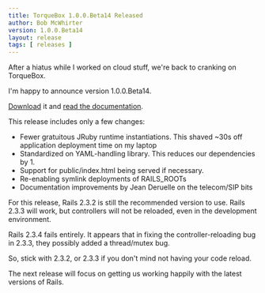 ```yaml
---
title: TorqueBox 1.0.0.Beta14 Released
author: Bob McWhirter
version: 1.0.0.Beta14
layout: release
tags: [ releases ]
---
```

After a hiatus while I worked on cloud stuff, we're back to cranking on TorqueBox.

I'm happy to announce version 1.0.0.Beta14. 

[Download](/download) it and [read the documentation](/documentation/#{page.version}/).

This release includes only a few changes:

* Fewer gratuitous JRuby runtime instantiations. This shaved ~30s off application deployment time on my laptop
* Standardized on YAML-handling library.  This reduces our dependencies by 1.
* Support for public/index.html being served if necessary.
* Re-enabling symlink deployments of RAILS_ROOTs
* Documentation improvements by Jean Deruelle on the telecom/SIP bits

For this release, Rails 2.3.2 is still the recommended version to use.  Rails 2.3.3 will work, but controllers will not be reloaded, even in the development environment. 

Rails 2.3.4 fails entirely.  It appears that in fixing the controller-reloading bug in 2.3.3, they possibly added a thread/mutex bug.

So, stick with 2.3.2, or 2.3.3 if you don't mind not having your code reload.

The next release will focus on getting us working happily with the latest versions of Rails.


